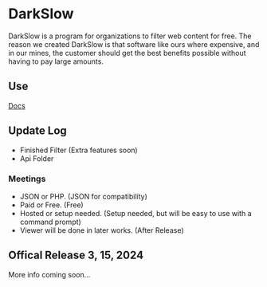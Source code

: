 # DarkSlow
DarkSlow is a program for organizations to filter web content for free.
The reason we created DarkSlow is that software like ours where expensive,
and in our mines, the customer should get the best benefits possible 
without having to pay large amounts.

## Use
<a href="">Docs</a>

## Update Log
- Finished Filter (Extra features soon)
- Api Folder

### Meetings
- JSON or PHP. (JSON for compatibility)
- Paid or Free. (Free)
- Hosted or setup needed. (Setup needed, but will be easy to use with a command prompt)
- Viewer will be done in later works. (After Release)

## Offical Release 3, 15, 2024
More info coming soon...
